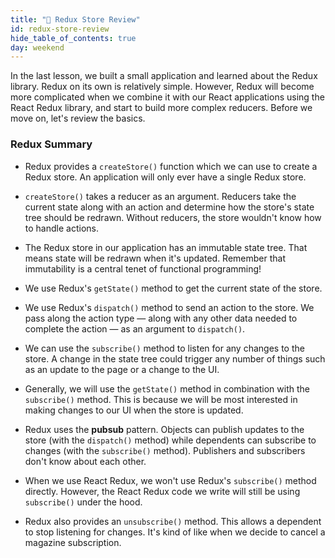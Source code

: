 ```yaml
---
title: "📓 Redux Store Review"
id: redux-store-review
hide_table_of_contents: true
day: weekend
---
```


In the last lesson, we built a small application and learned about the Redux library. Redux on its own is relatively simple. However, Redux will become more complicated when we combine it with our React applications using the React Redux library, and start to build more complex reducers. Before we move on, let's review the basics. 

### Redux Summary

* Redux provides a `createStore()` function which we can use to create a Redux store. An application will only ever have a single Redux store.

* `createStore()` takes a reducer as an argument. Reducers take the current state along with an action and determine how the store's state tree should be redrawn. Without reducers, the store wouldn't know how to handle actions.

* The Redux store in our application has an immutable state tree. That means state will be redrawn when it's updated. Remember that immutability is a central tenet of functional programming!

* We use Redux's `getState()` method to get the current state of the store.

* We use Redux's `dispatch()` method to send an action to the store. We pass along the action type — along with any other data needed to complete the action — as an argument to `dispatch()`.

* We can use the `subscribe()` method to listen for any changes to the store. A change in the state tree could trigger any number of things such as an update to the page or a change to the UI.

* Generally, we will use the `getState()` method in combination with the `subscribe()` method. This is because we will be most interested in making changes to our UI when the store is updated.

* Redux uses the **pubsub** pattern. Objects can publish updates to the store (with the `dispatch()` method) while dependents can subscribe to changes (with the `subscribe()` method). Publishers and subscribers don't know about each other.

* When we use React Redux, we won't use Redux's `subscribe()` method directly. However, the React Redux code we write will still be using `subscribe()` under the hood.

* Redux also provides an `unsubscribe()` method. This allows a dependent to stop listening for changes. It's kind of like when we decide to cancel a magazine subscription.
